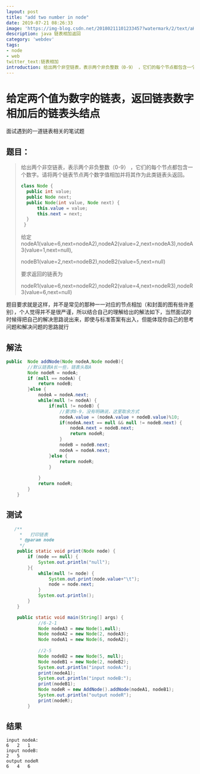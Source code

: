 ```yaml
---
layout: post
title: "add two number in node"
date: 2019-07-21 08:26:33
image: 'https://img-blog.csdn.net/20180211101233457?watermark/2/text/aHR0cDovL2Jsb2cuY3Nkbi5uZXQvc29iZXJtaW5lZGVk/font/5a6L5L2T/fontsize/400/fill/I0JBQkFCMA==/dissolve/70'
description: java 链表相加返回
category: 'webdev'
tags:
- node
- web
twitter_text:链表相加
introduction: 给出两个非空链表，表示两个非负整数（0-9） ，它们的每个节点都包含一个数字。请将两个链表节点两个数字值相加并将其作为此类链表头返回。
---
```


#  给定两个值为数字的链表，返回链表数字相加后的链表头结点

面试遇到的一道链表相关的笔试题

##  题目：

> 给出两个非空链表，表示两个非负整数（0-9） ，它们的每个节点都包含一个数字。请将两个链表节点两个数字值相加并将其作为此类链表头返回。
>
> ```java
> class Node {
> 	public int value;
> 	public Node next;
> 	public Node(int value, Node next) {
> 		this.value = value;
> 		this.next = next;
> 	}
>  }
> ```
>
> 给定 nodeA1(value=6,next=nodeA2),nodeA2(value=2,next=nodeA3),nodeA3(value=1,next=null),
>
> nodeB1(value=2,next=nodeB2),nodeB2(value=5,next=null)
>
> 要求返回的链表为
>
> nodeR1(value=6,next=nodeR2),nodeR2(value=4,next=nodeR3),nodeR3(value=6,next=null)



题目要求就是这样，并不是常见的那种一一对应的节点相加（和封面的图有些许差别），个人觉得并不是很严谨，所以结合自己的理解给出的解法如下，当然面试的时候得把自己的解决思路说出来，即使与标准答案有出入，但能体现你自己的思考问题和解决问题的思路就行

## 解法

``` java
public  Node addNode(Node nodeA,Node nodeB){
    	//默认链表A长一些，链表头取A
		Node nodeR = nodeA; 
		if (null == nodeA) {
			return nodeB;
		}else {
			nodeA = nodeA.next;
			while(null != nodeA) {
				if(null != nodeB) {
                    //要求0-9，没有明确说，这里取余方式
					nodeA.value = (nodeA.value + nodeB.value)%10;
					if(nodeA.next == null && null != nodeB.next) {
						nodeA.next = nodeB.next;
						return nodeR;
					}
					nodeB = nodeB.next;
					nodeA = nodeA.next;
				}else {
					return nodeR;
				}
				
			}
			return nodeR;
		}
	}
```

## 测试

```java
   /**
	 *   打印链表
	 * @param node
	 */
	public static void print(Node node) {
		if (node == null) {
			System.out.println("null");
		}{
			while(null != node) {
				System.out.print(node.value+"\t");
				node = node.next;
			}
			System.out.println();
		}
	}
```

```java
	public static void main(String[] args) {
			//6-2-1
			Node nodeA3 = new Node(1,null);
			Node nodeA2 = new Node(2, nodeA3);
			Node nodeA1 = new Node(6, nodeA2);
			
			//2-5
			Node nodeB2 = new Node(5, null);
			Node nodeB1 = new Node(2, nodeB2);
			System.out.println("input nodeA:");
			print(nodeA1);
			System.out.println("input nodeB:");
			print(nodeB1);
			Node nodeR = new AddNode().addNode(nodeA1, nodeB1);
			System.out.println("output nodeR");
			print(nodeR);
		}

```

##  结果

```shell
input nodeA:
6	2	1	
input nodeB:
2	5	
output nodeR
6	4	6
```



